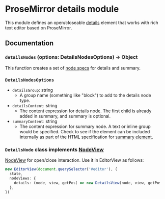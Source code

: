 # ProseMirror details module

This module defines an open/closeable [details](https://developer.mozilla.org/en-US/docs/Web/HTML/Element/details) element that works with rich text editor based on ProseMirror.

## Documentation

### `detailsNodes` (options: DetailsNodesOptions) → Object

This function creates a set of [node specs](https://prosemirror.net/docs/ref/#model.SchemaSpec.nodes) for details and summary.

### `DetailsNodesOptions`

- `detailsGroup`: string
  - A group name (something like "block") to add to the details node type.
- `detailsContent`: string
  - The content expression for details node. The first child is already added in summary, and summary is optional.
- `summaryContent`: string
  - The content expression for summary node. A text or inline group would be specified. Check to see if the element can be included internally as part of the HTML specification for [summary element](https://developer.mozilla.org/ja/docs/Web/HTML/Element/summary).

### `DetailsNode` class implements [NodeView](https://prosemirror.net/docs/ref/#view.NodeView)

[NodeView](https://prosemirror.net/docs/ref/#view.NodeView) for open/close interaction. Use it in EditorView as follows:

```typescript
new EditorView(document.querySelector('#editor'), {
  state,
  nodeViews: {
    details: (node, view, getPos) => new DetailsView(node, view, getPos),
  },
})
```
